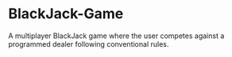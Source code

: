 # BlackJack-Game
A multiplayer BlackJack game where the user competes against a programmed dealer following conventional rules.
